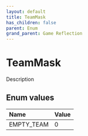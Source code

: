 ```yaml
---
layout: default
title: TeamMask
has_children: false
parent: Enum
grand_parent: Game Reflection
---
```

# TeamMask
Description 

## Enum values

| Name | Value |
|:----------|:--------------|
| EMPTY_TEAM | 0 |

